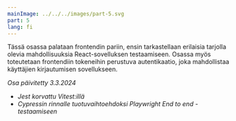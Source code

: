 ```yaml
---
mainImage: ../../../images/part-5.svg
part: 5
lang: fi
---
```


<div class="intro">

Tässä osassa palataan frontendin pariin, ensin tarkastellaan erilaisia tarjolla olevia mahdollisuuksia React-sovelluksen testaamiseen. Osassa myös toteutetaan frontendiin tokeneihin perustuva autentikaatio, joka mahdollistaa käyttäjien kirjautumisen sovellukseen.

<i>Osa päivitetty 3.3.2024</i>
- <i>Jest korvattu Vitest:illä</i>
- <i>Cypressin rinnalle tuotuvaihtoehdoksi Playwright End to end -testaamiseen</i>

</div>
